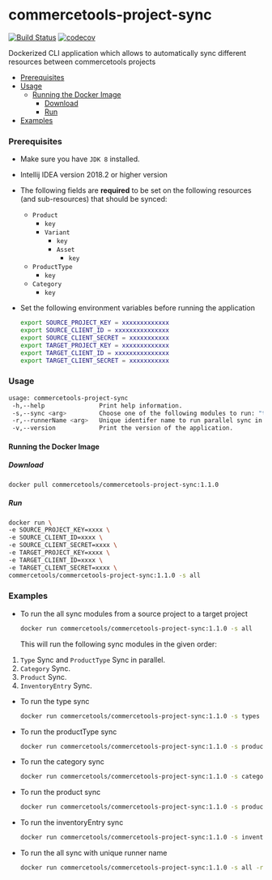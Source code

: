 # commercetools-project-sync
[![Build Status](https://travis-ci.org/commercetools/commercetools-project-sync.svg?branch=master)](https://travis-ci.org/commercetools/commercetools-project-sync)
[![codecov](https://codecov.io/gh/commercetools/commercetools-project-sync/branch/master/graph/badge.svg)](https://codecov.io/gh/commercetools/commercetools-project-sync)

Dockerized CLI application which allows to automatically sync different resources between commercetools projects

<!-- START doctoc generated TOC please keep comment here to allow auto update -->
<!-- DON'T EDIT THIS SECTION, INSTEAD RE-RUN doctoc TO UPDATE -->


- [Prerequisites](#prerequisites)
- [Usage](#usage)
  - [Running the Docker Image](#running-the-docker-image)
    - [Download](#download)
    - [Run](#run)
- [Examples](#examples)

<!-- END doctoc generated TOC please keep comment here to allow auto update -->


### Prerequisites
 
 - Make sure you have `JDK 8` installed.
 - Intellij IDEA version 2018.2 or higher version
 - The following fields are **required** to be set on the following resources (and sub-resources) that should be synced:
    - `Product`
        - `key`
        - `Variant`
            - `key`
            - `Asset`
                - `key`
    - `ProductType`
        - `key`
    - `Category`
        - `key`         
 
 - Set the following environment variables before running the application
   ```bash
   export SOURCE_PROJECT_KEY = xxxxxxxxxxxxx
   export SOURCE_CLIENT_ID = xxxxxxxxxxxxxxx
   export SOURCE_CLIENT_SECRET = xxxxxxxxxxx
   export TARGET_PROJECT_KEY = xxxxxxxxxxxxx
   export TARGET_CLIENT_ID = xxxxxxxxxxxxxxx
   export TARGET_CLIENT_SECRET = xxxxxxxxxxx
   ```

### Usage

   ```bash
   usage: commercetools-project-sync
    -h,--help               Print help information.
    -s,--sync <arg>         Choose one of the following modules to run: "types", "productTypes", "categories", "products", "inventoryEntries" or "all" (will run all the modules).
    -r,--runnerName <arg>   Unique identifer name to run parallel sync in same project. (optional parameter)
    -v,--version            Print the version of the application.
   ```

#### Running the Docker Image

##### Download

   ```bash
docker pull commercetools/commercetools-project-sync:1.1.0
   ```
##### Run

```bash
docker run \
-e SOURCE_PROJECT_KEY=xxxx \
-e SOURCE_CLIENT_ID=xxxx \
-e SOURCE_CLIENT_SECRET=xxxx \
-e TARGET_PROJECT_KEY=xxxx \
-e TARGET_CLIENT_ID=xxxx \
-e TARGET_CLIENT_SECRET=xxxx \
commercetools/commercetools-project-sync:1.1.0 -s all
```
  

### Examples   
 - To run the all sync modules from a source project to a target project
   ```bash
   docker run commercetools/commercetools-project-sync:1.1.0 -s all
   ```
   This will run the following sync modules in the given order:
 1. `Type` Sync and `ProductType` Sync in parallel.
 2. `Category` Sync.
 3. `Product` Sync.
 4. `InventoryEntry` Sync.

 - To run the type sync
   ```bash
   docker run commercetools/commercetools-project-sync:1.1.0 -s types
   ```  

 - To run the productType sync
   ```bash
   docker run commercetools/commercetools-project-sync:1.1.0 -s productTypes
   ```  
    
- To run the category sync
   ```bash
   docker run commercetools/commercetools-project-sync:1.1.0 -s categories
   ```  
   
- To run the product sync
   ```bash
   docker run commercetools/commercetools-project-sync:1.1.0 -s products
   ```  
    
- To run the inventoryEntry sync
   ```bash
   docker run commercetools/commercetools-project-sync:1.1.0 -s inventoryEntries
   ```   
       
- To run the all sync with unique runner name
   ```bash
   docker run commercetools/commercetools-project-sync:1.1.0 -s all -r myRunnerName
   ```     
   

